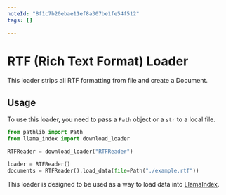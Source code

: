 ```yaml
---
noteId: "8f1c7b20ebae11ef8a307be1fe54f512"
tags: []

---
```


# RTF (Rich Text Format) Loader

This loader strips all RTF formatting from file and create a Document.

## Usage

To use this loader, you need to pass a `Path` object or a `str` to a local file.

```python
from pathlib import Path
from llama_index import download_loader

RTFReader = download_loader("RTFReader")

loader = RTFReader()
documents = RTFReader().load_data(file=Path("./example.rtf"))
```

This loader is designed to be used as a way to load data into [LlamaIndex](https://github.com/run-llama/llama_index/).
